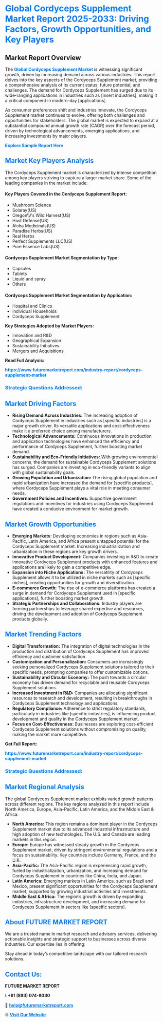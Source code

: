 <h1 style="color: #007BFF;">Global Cordyceps Supplement Market Report 2025-2033: Driving Factors, Growth Opportunities, and Key Players</h1>

<section id="overview">
<h2>Market Report Overview</h2>
<p>The <a href="https://www.futuremarketreport.com/industry-report/cordyceps-supplement-market" style="color: #007BFF; text-decoration: none;"><strong>Global Cordyceps Supplement Market</strong></a> is witnessing significant growth, driven by increasing demand across various industries. This report delves into the key aspects of the Cordyceps Supplement market, providing a comprehensive analysis of its current status, future potential, and challenges. The demand for Cordyceps Supplement has surged due to its wide-ranging applications in industries such as [insert industries], making it a critical component in modern-day [applications].</p>
<p>As consumer preferences shift and industries innovate, the Cordyceps Supplement market continues to evolve, offering both challenges and opportunities for stakeholders. The global market is expected to expand at a substantial compound annual growth rate (CAGR) over the forecast period, driven by technological advancements, emerging applications, and increasing investments by major players.</p>
</section>

<section id="overview">
<p><a href="https://www.futuremarketreport.com/request-sample/reportId=125843" style="color: #007BFF; text-decoration: none;"><strong>Explore Sample Report Here</strong></a></p>
</section>

<section id="key-players">
<h2 style="color: #007BFF;">Market Key Players Analysis</h2>
<p>The Cordyceps Supplement market is characterized by intense competition among key players striving to capture a larger market share. Some of the leading companies in the market include:</p>
<h4>Key Players Covered in the Cordyceps Supplement Report:</h4>
<ul><li>Mushroom Science</li><li>Solaray(US)</li><li>Oregon\\\&#039;s Wild Harvest(US)</li><li>Host Defense(US)</li><li>Aloha Medicinals)US)</li><li>Paradise Herbs(US)</li><li>Real Herbs</li><li>Perfect Supplements LLC(US)</li><li>Pure Essence Labs(US)</li></ul>
<h4>Cordyceps Supplement Market Segmentation by Type:</h4>
<ul><li>Capsules</li><li>Tablets</li><li>Liquid and spray</li><li>Others</li></ul>

<h4>Cordyceps Supplement Market Segmentation by Application:</h4>
<ul><li>Hospital and Clinics</li><li>Individual Households</li><li>Cordyceps Supplement</li></ul>
<p><strong>Key Strategies Adopted by Market Players:</strong></p>
<ul>
<li>Innovation and R&D</li>
<li>Geographical Expansion</li>
<li>Sustainability Initiatives</li>
<li>Mergers and Acquisitions</li>
</ul>
</section>

<section>
<p><strong>Read Full Analysis: </strong></p><a href="https://www.futuremarketreport.com/industry-report/cordyceps-supplement-market" style="color: #007BFF; text-decoration: none;"><strong>https://www.futuremarketreport.com/industry-report/cordyceps-supplement-market</strong></a>
<h3 style="color: #007BFF;">Strategic Questions Addressed:</h3>
</section>

<section id="driving-factors">
<h2 style="color: #007BFF;">Market Driving Factors</h2>
<ul>
<li><strong>Rising Demand Across Industries:</strong> The increasing adoption of Cordyceps Supplement in industries such as [specific industries] is a major growth driver. Its versatile applications and cost-effectiveness make it a preferred choice among manufacturers.</li>
<li><strong>Technological Advancements:</strong> Continuous innovations in production and application technologies have enhanced the efficiency and performance of Cordyceps Supplement, further boosting market demand.</li>
<li><strong>Sustainability and Eco-Friendly Initiatives:</strong> With growing environmental concerns, the demand for sustainable Cordyceps Supplement solutions has surged. Companies are investing in eco-friendly variants to align with global sustainability goals.</li>
<li><strong>Growing Population and Urbanization:</strong> The rising global population and rapid urbanization have increased the demand for [specific products], where Cordyceps Supplement plays a vital role in meeting consumer needs.</li>
<li><strong>Government Policies and Incentives:</strong> Supportive government regulations and incentives for industries using Cordyceps Supplement have created a conducive environment for market growth.</li>
</ul>
</section>

<section id="growth-opportunities">
<h2 style="color: #007BFF;">Market Growth Opportunities</h2>
<ul>
<li><strong>Emerging Markets:</strong> Developing economies in regions such as Asia-Pacific, Latin America, and Africa present untapped potential for the Cordyceps Supplement market. Increasing industrialization and urbanization in these regions are key growth drivers.</li>
<li><strong>Innovative Product Development:</strong> Companies investing in R&D to create innovative Cordyceps Supplement products with enhanced features and applications are likely to gain a competitive edge.</li>
<li><strong>Expansion into Niche Applications:</strong> The versatility of Cordyceps Supplement allows it to be utilized in niche markets such as [specific niches], creating opportunities for growth and diversification.</li>
<li><strong>E-commerce Growth:</strong> The rise of e-commerce platforms has created a surge in demand for Cordyceps Supplement used in [specific applications], further boosting market growth.</li>
<li><strong>Strategic Partnerships and Collaborations:</strong> Industry players are forming partnerships to leverage shared expertise and resources, driving the development and adoption of Cordyceps Supplement products globally.</li>
</ul>
</section>

<section id="trending-factors">
<h2 style="color: #007BFF;">Market Trending Factors</h2>
<ul>
<li><strong>Digital Transformation:</strong> The integration of digital technologies in the production and distribution of Cordyceps Supplement has improved efficiency and customer satisfaction.</li>
<li><strong>Customization and Personalization:</strong> Consumers are increasingly seeking personalized Cordyceps Supplement solutions tailored to their specific needs, prompting companies to offer customizable options.</li>
<li><strong>Sustainability and Circular Economy:</strong> The push towards a circular economy has driven demand for recyclable and reusable Cordyceps Supplement solutions.</li>
<li><strong>Increased Investment in R&D:</strong> Companies are allocating significant resources to research and development, resulting in breakthroughs in Cordyceps Supplement technology and applications.</li>
<li><strong>Regulatory Compliance:</strong> Adherence to strict regulatory standards, particularly in industries like [specific industries], is influencing product development and quality in the Cordyceps Supplement market.</li>
<li><strong>Focus on Cost-Effectiveness:</strong> Businesses are exploring cost-efficient Cordyceps Supplement solutions without compromising on quality, making the market more competitive.</li>
</ul>
</section>

<section>
<p><strong>Get Full Report: </strong></p><a href="https://www.futuremarketreport.com/industry-report/cordyceps-supplement-market" style="color: #007BFF; text-decoration: none;"><strong>https://www.futuremarketreport.com/industry-report/cordyceps-supplement-market</strong></a>
<h3 style="color: #007BFF;">Strategic Questions Addressed:</h3>
</section>


<section id="regional-analysis">
<h2 style="color: #007BFF;">Market Regional Analysis</h2>
<p>The global Cordyceps Supplement market exhibits varied growth patterns across different regions. The key regions analyzed in this report include North America, Europe, Asia-Pacific, Latin America, and the Middle East & Africa:</p>
<ul>
<li><strong>North America:</strong> This region remains a dominant player in the Cordyceps Supplement market due to its advanced industrial infrastructure and high adoption of new technologies. The U.S. and Canada are leading markets in this region.</li>
<li><strong>Europe:</strong> Europe has witnessed steady growth in the Cordyceps Supplement market, driven by stringent environmental regulations and a focus on sustainability. Key countries include Germany, France, and the U.K.</li>
<li><strong>Asia-Pacific:</strong> The Asia-Pacific region is experiencing rapid growth, fueled by industrialization, urbanization, and increasing demand for Cordyceps Supplement in countries like China, India, and Japan.</li>
<li><strong>Latin America:</strong> Emerging markets in Latin America, such as Brazil and Mexico, present significant opportunities for the Cordyceps Supplement market, supported by growing industrial activities and investments.</li>
<li><strong>Middle East & Africa:</strong> The region’s growth is driven by expanding industries, infrastructure development, and increasing demand for Cordyceps Supplement in sectors like [specific sectors].</li>
</ul>
</section>

<footer>
<h2 style="color: #007BFF;">About FUTURE MARKET REPORT</h2>
<p>We are a trusted name in market research and advisory services, delivering actionable insights and strategic support to businesses across diverse industries. Our expertise lies in offering:</p>

<p>Stay ahead in today’s competitive landscape with our tailored research solutions.</p>

<h2 style="color: #007BFF;">Contact Us:</h2>
<p><strong>FUTURE MARKET REPORT</strong></p>
<p>📞 <strong>+91 (883) 074-8030</strong></p>
<p>📧 <strong><a href="mailto:help@futuremarketreport.com" style="color: #007BFF;">help@futuremarketreport.com</a></strong></p>
<p>🌐 <strong><a href="https://www.futuremarketreport.com/" style="color: #007BFF;">Visit Our Website</a></strong></p>
</footer>